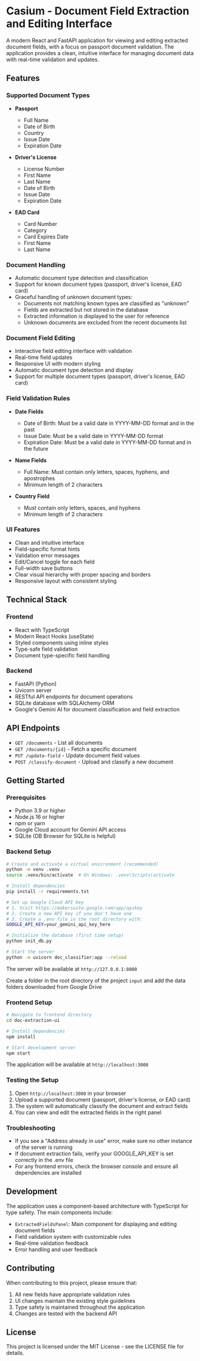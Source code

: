 # Casium - Document Field Extraction and Editing Interface

A modern React and FastAPI application for viewing and editing extracted document fields, with a focus on passport document validation. The application provides a clean, intuitive interface for managing document data with real-time validation and updates.

## Features

### Supported Document Types
- **Passport**
  - Full Name
  - Date of Birth
  - Country
  - Issue Date
  - Expiration Date

- **Driver's License**
  - License Number
  - First Name
  - Last Name
  - Date of Birth
  - Issue Date
  - Expiration Date

- **EAD Card**
  - Card Number
  - Category
  - Card Expires Date
  - First Name
  - Last Name

### Document Handling
- Automatic document type detection and classification
- Support for known document types (passport, driver's license, EAD card)
- Graceful handling of unknown document types:
  - Documents not matching known types are classified as "unknown"
  - Fields are extracted but not stored in the database
  - Extracted information is displayed to the user for reference
  - Unknown documents are excluded from the recent documents list

### Document Field Editing
- Interactive field editing interface with validation
- Real-time field updates
- Responsive UI with modern styling
- Automatic document type detection and display
- Support for multiple document types (passport, driver's license, EAD card)

### Field Validation Rules
- **Date Fields**
  - Date of Birth: Must be a valid date in YYYY-MM-DD format and in the past
  - Issue Date: Must be a valid date in YYYY-MM-DD format
  - Expiration Date: Must be a valid date in YYYY-MM-DD format and in the future

- **Name Fields**
  - Full Name: Must contain only letters, spaces, hyphens, and apostrophes
  - Minimum length of 2 characters

- **Country Field**
  - Must contain only letters, spaces, and hyphens
  - Minimum length of 2 characters

### UI Features
- Clean and intuitive interface
- Field-specific format hints
- Validation error messages
- Edit/Cancel toggle for each field
- Full-width save buttons
- Clear visual hierarchy with proper spacing and borders
- Responsive layout with consistent styling

## Technical Stack

### Frontend
- React with TypeScript
- Modern React Hooks (useState)
- Styled components using inline styles
- Type-safe field validation
- Document type-specific field handling

### Backend
- FastAPI (Python)
- Uvicorn server
- RESTful API endpoints for document operations
- SQLite database with SQLAlchemy ORM
- Google's Gemini AI for document classification and field extraction

## API Endpoints

- `GET /documents` - List all documents
- `GET /documents/{id}` - Fetch a specific document
- `PUT /update-field` - Update document field values
- `POST /classify-document` - Upload and classify a new document

## Getting Started

### Prerequisites
- Python 3.9 or higher
- Node.js 16 or higher
- npm or yarn
- Google Cloud account for Gemini API access
- SQLite (DB Browser for SQLite is helpful)

### Backend Setup
```bash
# Create and activate a virtual environment (recommended)
python -m venv .venv
source .venv/bin/activate  # On Windows: .venv\Scripts\activate

# Install dependencies
pip install -r requirements.txt

# Set up Google Cloud API Key
# 1. Visit https://makersuite.google.com/app/apikey
# 2. Create a new API key if you don't have one
# 3. Create a .env file in the root directory with:
GOOGLE_API_KEY=your_gemini_api_key_here

# Initialize the database (first time setup)
python init_db.py

# Start the server
python -m uvicorn doc_classifier:app --reload
```
The server will be available at `http://127.0.0.1:8000`

Create a folder in the root directory of the project `input` and add the data folders downloaded from Google Drive

### Frontend Setup
```bash
# Navigate to frontend directory
cd doc-extraction-ui

# Install dependencies
npm install

# Start development server
npm start
```
The application will be available at `http://localhost:3000`

### Testing the Setup
1. Open `http://localhost:3000` in your browser
2. Upload a supported document (passport, driver's license, or EAD card)
3. The system will automatically classify the document and extract fields
4. You can view and edit the extracted fields in the right panel

### Troubleshooting
- If you see a "Address already in use" error, make sure no other instance of the server is running
- If document extraction fails, verify your GOOGLE_API_KEY is set correctly in the .env file
- For any frontend errors, check the browser console and ensure all dependencies are installed

## Development

The application uses a component-based architecture with TypeScript for type safety. The main components include:

- `ExtractedFieldsPanel`: Main component for displaying and editing document fields
- Field validation system with customizable rules
- Real-time validation feedback
- Error handling and user feedback

## Contributing

When contributing to this project, please ensure that:
1. All new fields have appropriate validation rules
2. UI changes maintain the existing style guidelines
3. Type safety is maintained throughout the application
4. Changes are tested with the backend API

## License

This project is licensed under the MIT License - see the LICENSE file for details.
